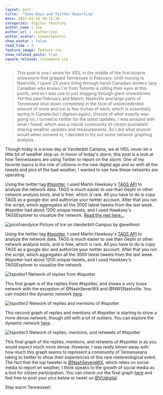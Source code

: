```yaml
---
layout: post
title:  "Snow Days and Twitter Reporting"
date: 2015-03-10 20:31:30
categories: digital teaching
author_name : Zoe 
author_url : /author/zoe
author_avatar: zoeworkphoto1
show_avatar : false
read_time : 3
feature_image: feature-ice
show_related_posts: true
square_related: recommend-ice
---
```

>This post is one I wrote for VIDL in the middle of the first bizarre snowstorm that gripped Tennessee in February. Until moving to Nashville, I spent 23 years living through harsh Canadian winters (any Canadian who knows I'm from Toronto is rolling their eyes at this point), and so I was use to just slogging through giant snowstorms. Yet this past February and March, Nashville and large parts of Tennessee shut down completely in the face of unprecedented amount of snow and ice (a few inches of each, which is essentially spring in Canada but I digress again). Unsure of what exactly was going on, I turned to twitter for the latest updates. I was amazed with what I found, which was a robust community of citizen journalists sharing weather updates and measurements. So I did what anyone would when snowed in, I decided to try out some network graphing analysis.

Though today is a snow day at Vanderbilt Campus, we at VIDL never let a little bit of weather stop us. In honor of today's storm, this post is a look at how Tennesseans are using Twitter to report on the storm. One of my favorite topics is the role of citizens in the new digital age and so with all the tweets and pics of the bad weather, I wanted to see how these networks are operating.


Using the twitter tag [#tspotter](https://twitter.com/hashtag/tspotter?f=realtime&src=hash), I used Martin Hawksey's [TAGS API](https://tags.hawksey.info/get-tags/) to analyze the network data. TAGS is much easier to use than Gephi or other network analysis tools, and is free, which is rare. All you have to do is copy TAGS as a google doc and authorize your twitter account. After that you run the script, which aggregates all the 3000 latest tweets from the last week. #tspotter had about 1200 unique tweets, and I used Hawksey's TAGSExplorer to visualize the network.
[Read the rest here...](https://my.vanderbilt.edu/vidl/2015/02/snow-days-twitter-reporting/)

![picofvandyice]({{site.url}}/img/post-assets/picofvandyice.jpg)
Picture of Ice on Vanderbilt Campus by @ewillmot

Using the twitter tag [#tspotter](https://twitter.com/hashtag/tspotter?f=realtime&amp;src=hash), I used Martin Hawksey's [TAGS API](https://tags.hawksey.info/get-tags/) to analyze the network data. TAGS is much easier to use than Gephi or other network analysis tools, and is free, which is rare. All you have to do is copy TAGS as a google doc and authorize your twitter account. After that you run the script, which aggregates all the 3000 latest tweets from the last week. #tspotter had about 1200 unique tweets, and I used Hawksey's TAGSExplorer to visualize the network.

![tspotter1]({{site.url}}/img/post-assets/tspotter1.jpg)
Network of replies from #tspotter

This first graph is of the replies from #tspotter, and shows a very loose network with the exception of @NashSeverWX and @NWSNashville. You can inspect the dynamic network [here](http://hawksey.info/tagsexplorer/?key=19uW2gLmN-fFdg1EhCZM_GAplwpdRUDiNLKizwdoCfL8&amp;gid=400689247).

![tspotter2]({{site.url}}/img/post-assets/tspotter2.jpg)
Network of replies and mentions of #tspotter

This second graph of replies and mentions of #tspotter is starting to show a more dense network, though still with a lot of outliers. You can explore the dynamic network [here](http://hawksey.info/tagsexplorer/?key=19uW2gLmN-fFdg1EhCZM_GAplwpdRUDiNLKizwdoCfL8&amp;gid=400689247&amp;mentions=true).

![tspotter3]({{site.url}}/img/post-assets/tspotter3.jpg)
Network of replies, mentions, and retweets of #tspotter

This final graph of the replies, mentions, and retweets of #tspotter is as you would expect much more dense. However, I was really blown away with how much this graph seems to represent a community of Tennesseans taking to twitter to show their experiences of this rare metereological event. The fact that the top tweeter is [@NashSevereWX](https://twitter.com/NashSevereWx), which relies on social media to report on weather, I think speaks to the growth of social media as a tool for citizen participation. You can check out the final graph [here](http://hawksey.info/tagsexplorer/?key=19uW2gLmN-fFdg1EhCZM_GAplwpdRUDiNLKizwdoCfL8&amp;gid=400689247&amp;mentions=true&amp;retweets=true) and feel free to post your pics below or tweet us [@VUdigital](http://twitter.com/VUdigital).

Stay warm Tennessee!
